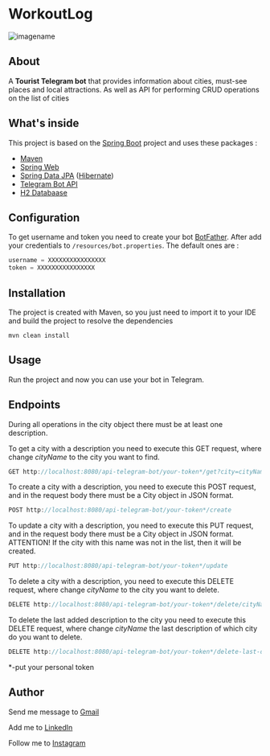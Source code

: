 # WorkoutLog
![imagename](https://res.cloudinary.com/edmonddantes/image/upload/v1613371442/Screenshot_from_2021-02-15_09-43-04_u1qiwg.png)
## About
A **Tourist Telegram bot** that provides information about cities, must-see places and local attractions. As well as API for performing CRUD operations on the list of cities

## What's inside
This project is based on the [Spring Boot](https://spring.io/projects/spring-boot "Spring Boot") project and uses these packages :
* [Maven](https://maven.apache.org/ "Maven")
* [Spring Web](https://spring.io/ "Spring Web")
* [Spring Data JPA](https://spring.io/projects/spring-data-jpa "Spring Data JPA") ([Hibernate](http://hibernate.org/ "Hibernate"))
* [Telegram Bot API](https://spring.io/ "Spring Web")
* [H2 Databaase](https://core.telegram.org/api "Telegram Bot API")

## Configuration
To get username and token you need to create your bot [BotFather](t.me/BotFather "BotFather"). After add your credentials to ```/resources/bot.properties```. The default ones are :

```Java
username = XXXXXXXXXXXXXXXX
token = XXXXXXXXXXXXXXXX
```

## Installation
The project is created with Maven, so you just need to import it to your IDE and build the project to resolve the dependencies

```
mvn clean install
```

## Usage
Run the project and now you can use your bot in Telegram.
## Endpoints

During all operations in the city object there must be at least one description.

To get a city with a description you need to execute this GET request, where change _cityName_ to the city you want to find.
```Java
GET http://localhost:8080/api-telegram-bot/your-token*/get?city=cityName
```

To create a city with a description, you need to execute this POST request, and in the request body there must be a City object in JSON format.
```Java
POST http://localhost:8080/api-telegram-bot/your-token*/create
```

To update a city with a description, you need to execute this PUT request, and in the request body there must be a City object in JSON format. ATTENTION! If the city with this name was not in the list, then it will be created.
```Java
PUT http://localhost:8080/api-telegram-bot/your-token*/update
```

To delete a city with a description, you need to execute this DELETE request, where change _cityName_ to the city you want to delete.
```Java
DELETE http://localhost:8080/api-telegram-bot/your-token*/delete/cityName
```

To delete the last added description to the city you need to execute this DELETE request, where change _cityName_ the last description of which city do you want to delete.
```Java
DELETE http://localhost:8080/api-telegram-bot/your-token*/delete-last-description/cityName

```
*-put your personal token

## Author
Send me message to [Gmail](mailto:taras.zadziarnouski@gmail.com "Gmail")

Add me to [LinkedIn](https://www.linkedin.com/in/taras-zadziarnouski-b6205a206/ "LinkedIn")

Follow me to [Instagram](https://t.me/taraszadziarnouski "Instagram")
